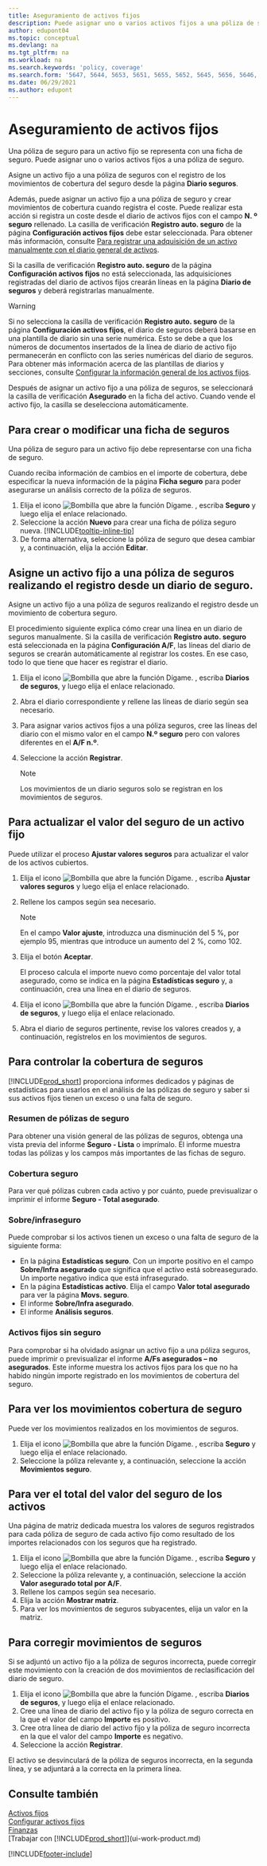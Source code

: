 ```yaml
---
title: Aseguramiento de activos fijos
description: Puede asignar uno o varios activos fijos a una póliza de seguros con el registro de los movimientos de cobertura del seguro desde la página **Diario seguros**.
author: edupont04
ms.topic: conceptual
ms.devlang: na
ms.tgt_pltfrm: na
ms.workload: na
ms.search.keywords: 'policy, coverage'
ms.search.form: '5647, 5644, 5653, 5651, 5655, 5652, 5645, 5656, 5646, 5648, 9275'
ms.date: 06/29/2021
ms.author: edupont
---
```

# <a name="insure-fixed-assets"></a><a name="insure-fixed-assets"></a>Aseguramiento de activos fijos
Una póliza de seguro para un activo fijo se representa con una ficha de seguro. Puede asignar uno o varios activos fijos a una póliza de seguro.

Asigne un activo fijo a una póliza de seguros con el registro de los movimientos de cobertura del seguro desde la página **Diario seguros**.

Además, puede asignar un activo fijo a una póliza de seguro y crear movimientos de cobertura cuando registra el coste. Puede realizar esta acción si registra un coste desde el diario de activos fijos con el campo **N. º seguro** rellenado. La casilla de verificación **Registro auto. seguro** de la página **Configuración activos fijos** debe estar seleccionada. Para obtener más información, consulte [Para registrar una adquisición de un activo manualmente con el diario general de activos](fa-how-acquire.md#to-post-a-fixed-asset-acquisition-manually-with-the-fixed-asset-gl-journal).

Si la casilla de verificación **Registro auto. seguro** de la página **Configuración activos fijos** no está seleccionada, las adquisiciones registradas del diario de activos fijos crearán líneas en la página **Diario de seguros** y deberá registrarlas manualmente.

> [!WARNING]  
>   Si no selecciona la casilla de verificación **Registro auto. seguro** de la página **Configuración activos fijos**, el diario de seguros deberá basarse en una plantilla de diario sin una serie numérica. Esto se debe a que los números de documentos insertados de la línea de diario de activo fijo permanecerán en conflicto con las series numéricas del diario de seguros. Para obtener más información acerca de las plantillas de diarios y secciones, consulte [Configurar la información general de los activos fijos](fa-how-setup-general.md).

Después de asignar un activo fijo a una póliza de seguros, se seleccionará la casilla de verificación **Asegurado** en la ficha del activo. Cuando vende el activo fijo, la casilla se deselecciona automáticamente.

## <a name="to-create-or-modify-an-insurance-card"></a><a name="to-create-or-modify-an-insurance-card"></a>Para crear o modificar una ficha de seguros
Una póliza de seguro para un activo fijo debe representarse con una ficha de seguro.

Cuando reciba información de cambios en el importe de cobertura, debe especificar la nueva información de la página **Ficha seguro** para poder asegurarse un análisis correcto de la póliza de seguros.  

1. Elija el icono ![Bombilla que abre la función Dígame.](media/ui-search/search_small.png "Dígame qué desea hacer") , escriba **Seguro** y luego elija el enlace relacionado.
2. Seleccione la acción **Nuevo** para crear una ficha de póliza seguro nueva. [!INCLUDE[tooltip-inline-tip](includes/tooltip-inline-tip_md.md)]
3. De forma alternativa, seleccione la póliza de seguro que desea cambiar y, a continuación, elija la acción **Editar**.

## <a name="to-assign-a-fixed-asset-to-an-insurance-policy-by-posting-from-the-insurance-journal"></a><a name="to-assign-a-fixed-asset-to-an-insurance-policy-by-posting-from-the-insurance-journal"></a>Asigne un activo fijo a una póliza de seguros realizando el registro desde un diario de seguro.
Asigne un activo fijo a una póliza de seguros realizando el registro desde un movimiento de cobertura seguro.  

El procedimiento siguiente explica cómo crear una línea en un diario de seguros manualmente. Si la casilla de verificación **Registro auto. seguro** está seleccionada en la página **Configuración A/F**, las líneas del diario de seguros se crearán automáticamente al registrar los costes. En ese caso, todo lo que tiene que hacer es registrar el diario.  

1. Elija el icono ![Bombilla que abre la función Dígame.](media/ui-search/search_small.png "Dígame qué desea hacer") , escriba **Diarios de seguros**, y luego elija el enlace relacionado.  
2. Abra el diario correspondiente y rellene las líneas de diario según sea necesario.  
3. Para asignar varios activos fijos a una póliza seguros, cree las líneas del diario con el mismo valor en el campo **N.º seguro** pero con valores diferentes en el **A/F n.º**.  
4. Seleccione la acción **Registrar**.  

    > [!NOTE]  
    >   Los movimientos de un diario seguros solo se registran en los movimientos de seguros.  

## <a name="to-update-the-insurance-value-of-a-fixed-asset"></a><a name="to-update-the-insurance-value-of-a-fixed-asset"></a>Para actualizar el valor del seguro de un activo fijo
Puede utilizar el proceso **Ajustar valores seguros** para actualizar el valor de los activos cubiertos.  

1. Elija el icono ![Bombilla que abre la función Dígame.](media/ui-search/search_small.png "Dígame qué desea hacer") , escriba **Ajustar valores seguros** y luego elija el enlace relacionado.
2. Rellene los campos según sea necesario.

    > [!NOTE]  
    >   En el campo **Valor ajuste**, introduzca una disminución del 5 %, por ejemplo 95, mientras que introduce un aumento del 2 %, como 102.  
3. Elija el botón **Aceptar**.  

   El proceso calcula el importe nuevo como porcentaje del valor total asegurado, como se indica en la página **Estadísticas seguro** y, a continuación, crea una línea en el diario de seguros.  
4. Elija el icono ![Bombilla que abre la función Dígame.](media/ui-search/search_small.png "Dígame qué desea hacer") , escriba **Diarios de seguros**, y luego elija el enlace relacionado.  
5. Abra el diario de seguros pertinente, revise los valores creados y, a continuación, regístrelos en los movimientos de seguros.  

## <a name="to-monitor-insurance-coverage"></a><a name="to-monitor-insurance-coverage"></a>Para controlar la cobertura de seguros
[!INCLUDE[prod_short](includes/prod_short.md)] proporciona informes dedicados y páginas de estadísticas para usarlos en el análisis de las pólizas de seguro y saber si sus activos fijos tienen un exceso o una falta de seguro.  

### <a name="overview-of-insurance-policies"></a><a name="overview-of-insurance-policies"></a>Resumen de pólizas de seguro
Para obtener una visión general de las pólizas de seguros, obtenga una vista previa del informe **Seguro - Lista** o imprímalo. El informe muestra todas las pólizas y los campos más importantes de las fichas de seguro.  

### <a name="insurance-coverage"></a><a name="insurance-coverage"></a>Cobertura seguro
Para ver qué pólizas cubren cada activo y por cuánto, puede previsualizar o imprimir el informe **Seguro - Total asegurado**.  

### <a name="overunder-coverage"></a><a name="overunder-coverage"></a>Sobre/infraseguro
Puede comprobar si los activos tienen un exceso o una falta de seguro de la siguiente forma:  

* En la página **Estadísticas seguro**. Con un importe positivo en el campo **Sobre/Infra asegurado** que significa que el activo está sobreasegurado. Un importe negativo indica que está infrasegurado.  
* En la página **Estadísticas activo**. Elija el campo **Valor total asegurado** para ver la página **Movs. seguro**.  
* El informe **Sobre/Infra asegurado**.  
* El informe **Análisis seguros**.  

### <a name="uninsured-fixed-assets"></a><a name="uninsured-fixed-assets"></a>Activos fijos sin seguro
Para comprobar si ha olvidado asignar un activo fijo a una póliza seguros, puede imprimir o previsualizar el informe **A/Fs asegurados – no asegurados**. Este informe muestra los activos fijos para los que no ha habido ningún importe registrado en los movimientos de cobertura del seguro.  

## <a name="to-view-insurance-coverage-ledger-entries"></a><a name="to-view-insurance-coverage-ledger-entries"></a>Para ver los movimientos cobertura de seguro
Puede ver los movimientos realizados en los movimientos de seguros.  

1. Elija el icono ![Bombilla que abre la función Dígame.](media/ui-search/search_small.png "Dígame qué desea hacer") , escriba **Seguro** y luego elija el enlace relacionado.  
2. Seleccione la póliza relevante y, a continuación, seleccione la acción **Movimientos seguro**.  

## <a name="to-view-the-total-insurance-value-of-fixed-assets"></a><a name="to-view-the-total-insurance-value-of-fixed-assets"></a>Para ver el total del valor del seguro de los activos
Una página de matriz dedicada muestra los valores de seguros registrados para cada póliza de seguro de cada activo fijo como resultado de los importes relacionados con los seguros que ha registrado.  

1. Elija el icono ![Bombilla que abre la función Dígame.](media/ui-search/search_small.png "Dígame qué desea hacer") , escriba **Seguro** y luego elija el enlace relacionado.  
2. Seleccione la póliza relevante y, a continuación, seleccione la acción **Valor asegurado total por A/F**.  
3. Rellene los campos según sea necesario.  
4. Elija la acción **Mostrar matriz**.  
5. Para ver los movimientos de seguros subyacentes, elija un valor en la matriz.  

## <a name="to-correct-insurance-coverage-entries"></a><a name="to-correct-insurance-coverage-entries"></a>Para corregir movimientos de seguros
Si se adjuntó un activo fijo a la póliza de seguros incorrecta, puede corregir este movimiento con la creación de dos movimientos de reclasificación del diario de seguro.  

1. Elija el icono ![Bombilla que abre la función Dígame.](media/ui-search/search_small.png "Dígame qué desea hacer") , escriba **Diarios de seguros**, y luego elija el enlace relacionado.  
2. Cree una línea de diario del activo fijo y la póliza de seguro correcta en la que el valor del campo **Importe** es positivo.  
3. Cree otra línea de diario del activo fijo y la póliza de seguro incorrecta en la que el valor del campo **Importe** es negativo.  
4. Seleccione la acción **Registrar**.  

El activo se desvinculará de la póliza de seguros incorrecta, en la segunda línea, y se adjuntará a la correcta en la primera línea.  

## <a name="see-also"></a><a name="see-also"></a>Consulte también
[Activos fijos](fa-manage.md)  
[Configurar activos fijos](fa-setup.md)  
[Finanzas](finance.md)  
[Trabajar con [!INCLUDE[prod_short](includes/prod_short.md)]](ui-work-product.md)  


[!INCLUDE[footer-include](includes/footer-banner.md)]

